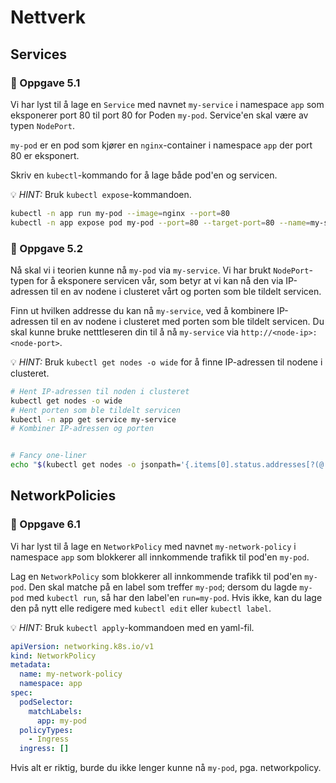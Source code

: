 # Nettverk

## Services

### 🔨 Oppgave 5.1

Vi har lyst til å lage en `Service` med navnet `my-service` i namespace `app` som eksponerer port 80 til port 80 for Poden `my-pod`.
Service'en skal være av typen `NodePort`.

`my-pod` er en pod som kjører en `nginx`-container i namespace `app` der port 80 er eksponert.

Skriv en `kubectl`-kommando for å lage både pod'en og servicen.

💡 _HINT:_ Bruk `kubectl expose`-kommandoen.

```bash
kubectl -n app run my-pod --image=nginx --port=80
kubectl -n app expose pod my-pod --port=80 --target-port=80 --name=my-service --type=NodePort
```

### 🔨 Oppgave 5.2

Nå skal vi i teorien kunne nå `my-pod` via `my-service`.
Vi har brukt `NodePort`-typen for å eksponere servicen vår, som betyr at
vi kan nå den via IP-adressen til en av nodene i clusteret vårt og porten som ble tildelt servicen.

Finn ut hvilken addresse du kan nå `my-service`, ved å kombinere IP-adressen til en av nodene i clusteret med porten som ble tildelt servicen.
Du skal kunne bruke netttleseren din til å nå `my-service` via `http://<node-ip>:<node-port>`.

💡 _HINT:_ Bruk `kubectl get nodes -o wide` for å finne IP-adressen til nodene i clusteret.

```bash
# Hent IP-adressen til noden i clusteret
kubectl get nodes -o wide
# Hent porten som ble tildelt servicen
kubectl -n app get service my-service
# Kombiner IP-adressen og porten


# Fancy one-liner
echo "$(kubectl get nodes -o jsonpath='{.items[0].status.addresses[?(@.type == "InternalIP")].address}'):$(kubectl get svc -n app my-service -o jsonpath='{.spec.ports[0].nodePort}')"
```

## NetworkPolicies

### 🔨 Oppgave 6.1

Vi har lyst til å lage en `NetworkPolicy` med navnet `my-network-policy` i namespace `app` som blokkerer all innkommende trafikk til pod'en `my-pod`.

Lag en `NetworkPolicy` som blokkerer all innkommende trafikk til pod'en `my-pod`.
Den skal matche på en label som treffer `my-pod`; dersom du lagde `my-pod` med `kubectl run`, så har den label'en `run=my-pod`.
Hvis ikke, kan du lage den på nytt elle redigere med `kubectl edit` eller `kubectl label`.

💡 _HINT:_ Bruk `kubectl apply`-kommandoen med en yaml-fil.

```yaml
apiVersion: networking.k8s.io/v1
kind: NetworkPolicy
metadata:
  name: my-network-policy
  namespace: app
spec:
  podSelector:
    matchLabels:
      app: my-pod
  policyTypes:
    - Ingress
  ingress: []
```

Hvis alt er riktig, burde du ikke lenger kunne nå `my-pod`, pga. networkpolicy.
